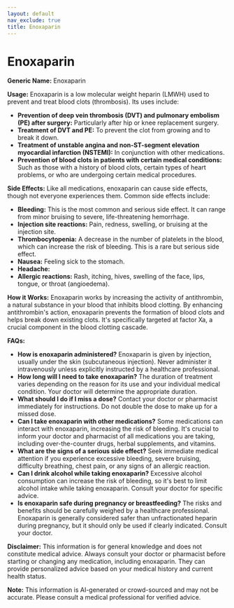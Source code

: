 ```yaml
---
layout: default
nav_exclude: true
title: Enoxaparin
---
```


# Enoxaparin

**Generic Name:** Enoxaparin

**Usage:** Enoxaparin is a low molecular weight heparin (LMWH) used to prevent and treat blood clots (thrombosis).  Its uses include:

* **Prevention of deep vein thrombosis (DVT) and pulmonary embolism (PE) after surgery:** Particularly after hip or knee replacement surgery.
* **Treatment of DVT and PE:**  To prevent the clot from growing and to break it down.
* **Treatment of unstable angina and non-ST-segment elevation myocardial infarction (NSTEMI):**  In conjunction with other medications.
* **Prevention of blood clots in patients with certain medical conditions:** Such as those with a history of blood clots, certain types of heart problems, or who are undergoing certain medical procedures.


**Side Effects:** Like all medications, enoxaparin can cause side effects, though not everyone experiences them.  Common side effects include:

* **Bleeding:** This is the most common and serious side effect.  It can range from minor bruising to severe, life-threatening hemorrhage.
* **Injection site reactions:** Pain, redness, swelling, or bruising at the injection site.
* **Thrombocytopenia:**  A decrease in the number of platelets in the blood, which can increase the risk of bleeding.  This is a rare but serious side effect.
* **Nausea:** Feeling sick to the stomach.
* **Headache:**
* **Allergic reactions:**  Rash, itching, hives, swelling of the face, lips, tongue, or throat (angioedema).


**How it Works:** Enoxaparin works by increasing the activity of antithrombin, a natural substance in your blood that inhibits blood clotting.  By enhancing antithrombin's action, enoxaparin prevents the formation of blood clots and helps break down existing clots.  It's specifically targeted at factor Xa, a crucial component in the blood clotting cascade.


**FAQs:**

* **How is enoxaparin administered?** Enoxaparin is given by injection, usually under the skin (subcutaneous injection).  Never administer it intravenously unless explicitly instructed by a healthcare professional.
* **How long will I need to take enoxaparin?** The duration of treatment varies depending on the reason for its use and your individual medical condition.  Your doctor will determine the appropriate duration.
* **What should I do if I miss a dose?** Contact your doctor or pharmacist immediately for instructions.  Do not double the dose to make up for a missed dose.
* **Can I take enoxaparin with other medications?**  Some medications can interact with enoxaparin, increasing the risk of bleeding.  It's crucial to inform your doctor and pharmacist of all medications you are taking, including over-the-counter drugs, herbal supplements, and vitamins.
* **What are the signs of a serious side effect?**  Seek immediate medical attention if you experience excessive bleeding, severe bruising, difficulty breathing, chest pain, or any signs of an allergic reaction.
* **Can I drink alcohol while taking enoxaparin?**  Excessive alcohol consumption can increase the risk of bleeding, so it's best to limit alcohol intake while taking enoxaparin.  Consult your doctor for specific advice.
* **Is enoxaparin safe during pregnancy or breastfeeding?**  The risks and benefits should be carefully weighed by a healthcare professional.  Enoxaparin is generally considered safer than unfractionated heparin during pregnancy, but it should only be used if clearly indicated. Consult your doctor.

**Disclaimer:** This information is for general knowledge and does not constitute medical advice. Always consult your doctor or pharmacist before starting or changing any medication, including enoxaparin.  They can provide personalized advice based on your medical history and current health status.


**Note:** This information is AI-generated or crowd-sourced and may not be accurate. Please consult a medical professional for verified advice.